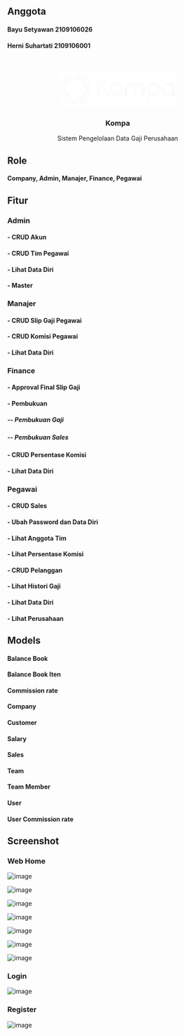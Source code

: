 ## Anggota
#### Bayu Setyawan 2109106026
#### Herni Suhartati 2109106001
<br />


<!-- PROJECT LOGO -->
<br />
<div align="center">
  <a href="https://github.com/othneildrew/Best-README-Template">
    <img src="./public/assets/images/logo_white.png" height="80">
  </a>

  <h3 align="center">Kompa</h3>

  <p align="center">
    Sistem Pengelolaan Data Gaji Perusahaan
    <br />
  </p>
</div>

## Role
#### Company, Admin, Manajer, Finance, Pegawai

## Fitur
### Admin
#### - CRUD Akun
#### - CRUD Tim Pegawai
#### - Lihat Data Diri
#### - Master
### Manajer
#### - CRUD Slip Gaji Pegawai
#### - CRUD Komisi Pegawai
#### - Lihat Data Diri
### Finance
#### - Approval Final Slip Gaji
#### - Pembukuan
##### -- Pembukuan Gaji
##### -- Pembukuan Sales
#### - CRUD Persentase Komisi
#### - Lihat Data Diri
### Pegawai
#### - CRUD Sales
#### - Ubah Password dan Data Diri
#### - Lihat Anggota Tim
#### - Lihat Persentase Komisi
#### - CRUD Pelanggan
#### - Lihat Histori Gaji
#### - Lihat Data Diri
#### - Lihat Perusahaan

## Models
#### Balance Book
#### Balance Book Iten
#### Commission rate
#### Company
#### Customer
#### Salary
#### Sales
#### Team
#### Team Member
#### User
#### User Commission rate

<!-- ABOUT THE PROJECT -->
## Screenshot
### Web Home
![image](https://github.com/MirrorBottle/kompa/assets/92102981/a741e1e8-442c-4bee-9a86-6660ba2938f0)

![image](https://github.com/MirrorBottle/kompa/assets/92102981/c6f82a67-9fe4-4cc5-9dc6-83ebba55fb73)

![image](https://github.com/MirrorBottle/kompa/assets/92102981/3c3a80e5-36bb-4350-a92d-00bf80aa9f00)

![image](https://github.com/MirrorBottle/kompa/assets/92102981/49aceb86-9d59-45f3-841d-3e860821d47d)

![image](https://github.com/MirrorBottle/kompa/assets/92102981/5114b3f7-5d13-4bd3-b3e9-b168f18c36a5)

![image](https://github.com/MirrorBottle/kompa/assets/92102981/7e7b56d3-7611-415b-904d-e372f5e89e32)

![image](https://github.com/MirrorBottle/kompa/assets/92102981/c919ae26-7061-4fc3-88fd-ce53fcab628c)

### Login
![image](https://github.com/MirrorBottle/kompa/assets/92102981/c48642b8-cdf7-4af6-88a5-2872ad1289fc)


### Register
![image](https://github.com/MirrorBottle/kompa/assets/92102981/a58aaa34-1843-42a6-b66c-3c41002d3702)






